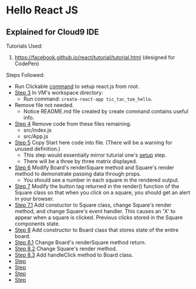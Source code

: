 # Hello React JS

## Explained for Cloud9 IDE

Tutorials Used:

1. https://facebook.github.io/react/tutorial/tutorial.html (designed for CodePen)

Steps Followed:

* Run Clickable [command](https://gist.github.com/BenjaminHaos/ca4cc854aa946b95dde2235d1679d617) to setup react.js from root.
* [Step 3](https://github.com/BenjaminHaos/hello_react_js/commit/965e47f52bf86b5da6308e3366d5b8cfbb9955ec "view commit with this step.") In VM's workspace directory:  
    * Run command: ```create-react-app tic_tac_toe_hello```.
* Remove file not needed.
    * Notice README.md file created by create command contains useful info.
* [Step 4]() Remove code from these files remaining.
    * src/index.js
    * src/App.js
* [Step 5]() Copy Start here code into file. (There will be a warning for unused definition.)
    * This step would essentially mirror tuturial one's [setup](https://facebook.github.io/react/tutorial/tutorial.html#getting-started) step.
    * There will be a three by three matrix displayed.
* [Step 6]() Modify Board's renderSquare method and Square's render method to demonstrate passing data through props.
    * You should see a number in each square in the rendered output.
* [Step 7]() Modify the button tag returned in the render() function of the Square class so that when you click on a square, you should get an alert in your browser.
* [Step 7.1]() Add constuctor to Square class, change Square's render method, and change Square's event handler. This causes an 'X' to appear when a square is clicked. Previous clicks stored in the Square components state.
* [Step 8]() Add constructor to Board class that stores state of the entire board.
* [Step 8.1]() Change Board's renderSquare method return.
* [Step 8.2]() Change Square's render method.
* [Step 8.3]() Add handleClick method to Board class.
* [Step ]() 
* [Step ]() 
* [Step ]() 
* [Step ]() 



